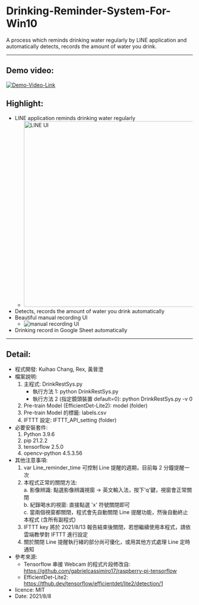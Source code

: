 # Drinking-Reminder-System-For-Win10
A process which reminds drinking water regularly by LINE application and automatically detects, records the amount of water you drink.

---
## Demo video:
[![Demo-Video-Link](https://img.youtube.com/vi/YOUTUBE_VIDEO_ID_HERE/0.jpg)](https://drive.google.com/file/d/1VVBxfNuFTtg6hjWFq6CGRUjIahW3RCa8/view?usp=sharing)

## Highlight:
* LINE application reminds drinking water regularly
    * <img src="https://drive.google.com/uc?export=view&id=1C_vR2_AjIEtIojKMx7W-ZAhgw_FIgIo3" alt="LINE UI" height="500"/>
* Detects, records the amount of water you drink automatically
* Beautiful manual recording UI
    * ![manual recording UI](https://drive.google.com/uc?export=view&id=1Inp320YorAmIHLz7QB--ZAZwF4Dn638S)
* Drinking record in Google Sheet automatically

---
## Detail:
* 程式開發: Kuihao Chang, Rex, 黃晉澄 
* 檔案說明:
    1. 主程式: DrinkRestSys.py
        * 執行方法 1: python DrinkRestSys.py
        * 執行方法 2 (指定鏡頭裝置 default=0): python DrinkRestSys.py -v 0
    2. Pre-train Model (EfficientDet-Lite2): model (folder)
    3. Pre-train Model 的標籤: labels.csv
    4. IFTTT 設定: IFTTT_API_setting (folder)
* 必要安裝套件:
    1. Python 3.9.6
    2. pip 21.2.2
    3. tensorflow 2.5.0
    4. opencv-python 4.5.3.56
* 其他注意事項:
    1. var Line_reminder_time 可控制 Line 提醒的週期，目前每 2 分鐘提醒一次
    2. 本程式正常的關閉方法:<br>
        a. 影像辨識: 點選影像辨識視窗 -> 英文輸入法，按下'q'鍵，視窗會正常關閉<br>
        b. 紀錄喝水的視窗: 直接點選 'x' 符號關閉即可<br>
        c. 當兩個視窗都關閉，程式會先自動關閉 Line 提醒功能，然後自動終止本程式 (含所有副程式)<br>
    3. IFTTT key 將於 2021/8/13 報告結束後關閉，若想繼續使用本程式，請依雲端教學對 IFTTT 進行設定
    4. 關於關閉 Line 提醒執行緒的部分尚可優化，或用其他方式處理 Line 定時通知
* 參考來源:
    * Tensorflow 串接 Webcam 的程式片段修改自: https://github.com/gabrielcassimiro17/raspberry-pi-tensorflow
    * EfficientDet-Lite2: https://tfhub.dev/tensorflow/efficientdet/lite2/detection/1 
* licence: MIT
* Date: 2021/8/8
